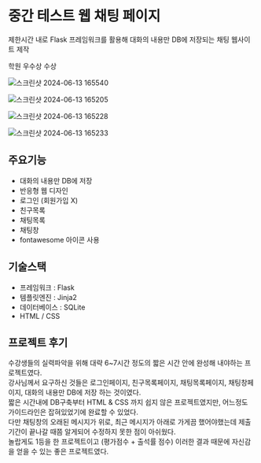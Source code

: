 # 중간 테스트 웹 채팅 페이지

제한시간 내로 Flask 프레임워크를 활용해 대화의 내용만 DB에 저장되는 채팅 웹사이트 제작


학원 우수상 수상


![스크린샷 2024-06-13 165540](https://github.com/user-attachments/assets/f1473888-fe79-4f3b-b38b-d7566f910de5)


![스크린샷 2024-06-13 165205](https://github.com/user-attachments/assets/0a777670-e2d4-45d6-b6b1-fa56c4777af2)


![스크린샷 2024-06-13 165228](https://github.com/user-attachments/assets/951cdaed-e094-4d2f-b04a-36c8eb0b0881)


![스크린샷 2024-06-13 165233](https://github.com/user-attachments/assets/4b78de3e-35f5-4b5d-862a-a53b66a8a19a)


## 주요기능
* 대화의 내용만 DB에 저장
* 반응형 웹 디자인
* 로그인 (회원가입 X)
* 친구목록
* 채팅목록
* 채팅창
* fontawesome 아이콘 사용

## 기술스택
* 프레임워크 : Flask
* 템플릿엔진 : Jinja2
* 데이터베이스 : SQLite
* HTML / CSS

## 프로젝트 후기
수강생들의 실력파악을 위해 대략 6~7시간 정도의 짧은 시간 안에 완성해 내야하는 프로젝트였다.<br>
강사님께서 요구하신 것들은 로그인페이지, 친구목록페이지, 채팅목록페이지, 채팅창페이지, 대화의 내용만 DB에 저장 하는 것이였다.<br>
짧은 시간내에 DB구축부터 HTML & CSS 까지 쉽지 않은 프로젝트였지만, 어느정도 가이드라인은 잡혀있었기에 완료할 수 있었다.<br>
다만 채팅창의 오래된 메시지가 위로, 최근 메시지가 아래로 가게끔 했어야했는데 제출기간이 끝나갈 때쯤 알게되어 수정하지 못한 점이 아쉬웠다.<br>
놀랍게도 1등을 한 프로젝트이고 (평가점수 + 출석률 점수) 이러한 결과 때문에 자신감을 얻을 수 있는 좋은 프로젝트였다.
